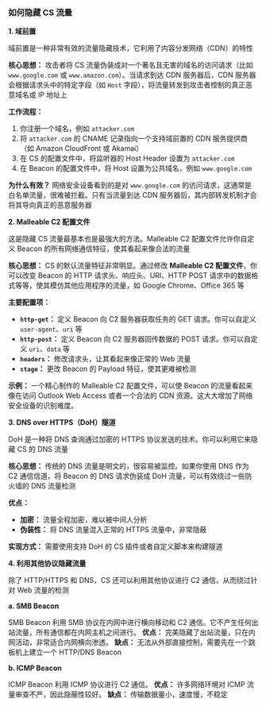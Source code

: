 ### 如何隐藏 CS 流量

**1. 域前置**

域前置是一种非常有效的流量隐藏技术，它利用了内容分发网络（CDN）的特性

**核心思想：** 攻击者将 CS 流量伪装成对一个著名且无害的域名的访问请求（比如 `www.google.com` 或 `www.amazon.com`）。当请求到达 CDN 服务器后，CDN 服务器会根据请求头中的特定字段（如 `Host` 字段），将流量转发到攻击者控制的真正恶意域名或 IP 地址上

**工作流程：**

1. 你注册一个域名，例如 `attacker.com`
2. 将 `attacker.com` 的 CNAME 记录指向一个支持域前置的 CDN 服务提供商（如 Amazon CloudFront 或 Akamai）
3. 在 CS 的配置文件中，将监听器的 Host Header 设置为 `attacker.com`
4. 在 Beacon 的配置文件中，将 Host 设置为公共域名，例如 `www.google.com`

**为什么有效？** 网络安全设备看到的是对 `www.google.com` 的访问请求，这通常是白名单流量，很难被拦截。只有当流量到达 CDN 服务器后，其内部转发机制才会将其导向真正的恶意服务器

**2. Malleable C2 配置文件**

这是隐藏 CS 流量最基本也是最强大的方法。Malleable C2 配置文件允许你自定义 Beacon 的所有网络通信特征，使其看起来像合法的流量

**核心思想：** CS 的默认流量特征非常明显。通过修改 **Malleable C2 配置文件**，你可以改变 Beacon 的 HTTP 请求头、响应头、URI、HTTP POST 请求中的数据格式等等，使其模仿其他应用程序的流量，如 Google Chrome、Office 365 等

**主要配置项：**

- **`http-get`：** 定义 Beacon 向 C2 服务器获取任务的 GET 请求。你可以自定义 `user-agent`、`uri` 等
- **`http-post`：** 定义 Beacon 向 C2 服务器回传数据的 POST 请求。你可以自定义 `uri`、`data` 等
- **`headers`：** 修改请求头，让其看起来像正常的 Web 流量
- **`stage`：** 更改 Beacon 的 Payload 特征，使其更难被检测

**示例：** 一个精心制作的 Malleable C2 配置文件，可以使 Beacon 的流量看起来像在访问 Outlook Web Access 或者一个合法的 CDN 资源。这大大增加了网络安全设备的识别难度。

**3. DNS over HTTPS（DoH）隧道**

DoH 是一种将 DNS 查询通过加密的 HTTPS 协议发送的技术。你可以利用它来隐藏 CS 的 DNS 流量

**核心思想：** 传统的 DNS 流量是明文的，很容易被监控。如果你使用 DNS 作为 C2 通信信道，将 Beacon 的 DNS 请求伪装成 DoH 流量，可以有效绕过一些防火墙的 DNS 流量检测

**优点：**

- **加密：** 流量全程加密，难以被中间人分析
- **伪装性：** 将 DNS 流量混入正常的 HTTPS 流量中，非常隐蔽

**实现方式：** 需要使用支持 DoH 的 CS 插件或者自定义脚本来构建隧道

**4. 利用其他协议隐藏流量**

除了 HTTP/HTTPS 和 DNS，CS 还可以利用其他协议进行 C2 通信，从而绕过针对 Web 流量的检测

**a. SMB Beacon**

SMB Beacon 利用 SMB 协议在内网中进行横向移动和 C2 通信。它不产生任何出站流量，所有通信都在内网主机之间进行。 **优点：** 完美隐藏了出站流量，只在内网活动，非常适合内网横向渗透。 **缺点：** 无法从外部直接控制，需要先在一个跳板机上建立一个 HTTP/DNS Beacon

**b. ICMP Beacon**

ICMP Beacon 利用 ICMP 协议进行 C2 通信。 **优点：** 许多网络环境对 ICMP 流量审查不严，因此隐蔽性较好。 **缺点：** 传输数据量小，速度慢，不稳定